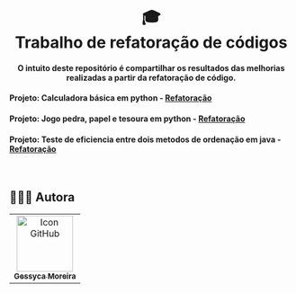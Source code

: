 <h1 align="center">
  🎓<br>Trabalho de refatoração de códigos
</h1>

<h4 align="center">
  O intuito deste repositório é compartilhar os resultados das melhorias realizadas a partir da refatoração de código.
</h4>

<h4 align="left">
  Projeto: Calculadora básica em python - <a href=/refatoracao-calculadora.md"/>Refatoração</a> 
</h4>
<h4 align="left">
  Projeto: Jogo pedra, papel e tesoura em python - <a href="/refatoracao-jogo.md"/>Refatoração</a> 
</h4>
<h4 align="left">
  Projeto: Teste de eficiencia entre dois metodos de ordenação em java - <a href="/refatoracao-testes.md"/>Refatoração</a> 
</h4>
</br>


##  👩🏻‍💻 Autora<br>
<table>
  <tr>
    <td align="center">
      <a href="https://github.com/geessyca">
        <img src="https://avatars.githubusercontent.com/u/72661229?v=4" width="100px;" alt="Icon GitHub"/><br>
        <sub>
          <b>Gessyca Moreira</b>
        </sub>
      </a>
    </td>
  </tr>
</table>
